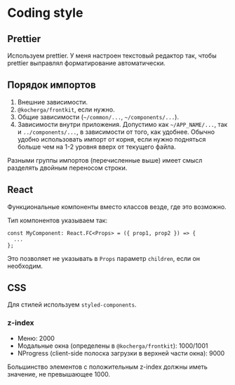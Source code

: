 # Coding style

## Prettier

Используем prettier. У меня настроен текстовый редактор так, чтобы prettier выправлял форматирование автоматически.

## Порядок импортов

1. Внешние зависимости.
2. `@kocherga/frontkit`, если нужно.
3. Общие зависимости (`~/common/...`, `~/components/...`).
4. Зависимости внутри приложения. Допустимо как `~/APP_NAME/...`, так и `../components/...`, в зависимости от того, как удобнее. Обычно удобно использовать импорт от корня, если нужно подняться больше чем на 1-2 уровня вверх от текущего файла.

Разными группы импортов (перечисленные выше) имеет смысл разделять двойным переносом строки.

## React

Функциональные компоненты вместо классов везде, где это возможно.

Тип компонентов указываем так:

```
const MyComponent: React.FC<Props> = ({ prop1, prop2 }) => {
  ...
};
```

Это позволяет не указывать в `Props` параметр `children`, если он необходим.

## CSS

Для стилей используем `styled-components`.

### z-index

* Меню: 2000
* Модальные окна (определены в `@kocherga/frontkit`): 1000/1001
* NProgress (client-side полоска загрузки в верхней части окна): 9000

Большинство элементов с положительным z-index должны иметь значение, не превышающее 1000.
